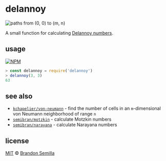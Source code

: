 # delannoy
![paths from (0, 0) to (m, n)](https://upload.wikimedia.org/wikipedia/commons/thumb/e/e7/Delannoy3x3.svg/500px-Delannoy3x3.svg.png)

A small function for calculating [Delannoy numbers](https://en.wikipedia.org/wiki/Delannoy_number).

## usage
[![NPM](https://nodei.co/npm/delannoy.png?mini)](https://www.npmjs.com/package/delannoy)
```js
> const delannoy = require('delannoy')
> delannoy(3, 3)
63
```

## see also
- [`kchapelier/von-neumann`](https://github.com/kchapelier/von-neumann) - find the number of cells in an `m`-dimensional von Neumann neighborhood of range `n`
- [`semibran/motzkin`](https://github.com/semibran/motzkin) - calculate Motzkin numbers
- [`semibran/narayana`](https://github.com/semibran/narayana) - calculate Narayana numbers

## license
[MIT](https://opensource.org/licenses/MIT) © [Brandon Semilla](https://git.io/semibran)
